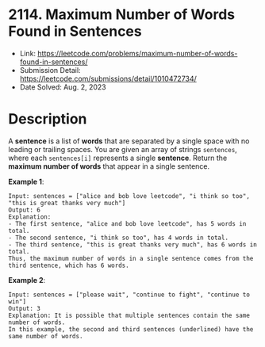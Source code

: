 # 2114. Maximum Number of Words Found in Sentences

- Link: https://leetcode.com/problems/maximum-number-of-words-found-in-sentences/
- Submission Detail: https://leetcode.com/submissions/detail/1010472734/
- Date Solved: Aug. 2, 2023

# Description

A **sentence** is a list of **words** that are separated by a single space with no leading or trailing spaces.
You are given an array of strings `sentences`, where each `sentences[i]` represents a single **sentence**.
Return the **maximum number of words** that appear in a single sentence.

**Example 1**:

```
Input: sentences = ["alice and bob love leetcode", "i think so too", "this is great thanks very much"]
Output: 6
Explanation:
- The first sentence, "alice and bob love leetcode", has 5 words in total.
- The second sentence, "i think so too", has 4 words in total.
- The third sentence, "this is great thanks very much", has 6 words in total.
Thus, the maximum number of words in a single sentence comes from the third sentence, which has 6 words.
```

**Example 2**:

```
Input: sentences = ["please wait", "continue to fight", "continue to win"]
Output: 3
Explanation: It is possible that multiple sentences contain the same number of words.
In this example, the second and third sentences (underlined) have the same number of words.
```
